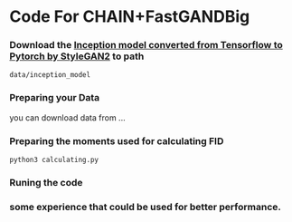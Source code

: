 # Code For CHAIN+FastGANDBig

### Download the [Inception model converted from Tensorflow to Pytorch by StyleGAN2](https://nvlabs-fi-cdn.nvidia.com/stylegan2-ada-pytorch/pretrained/metrics/inception-2015-12-05.pt) to path
```
data/inception_model
```
### Preparing your Data
 you can download data from ...

### Preparing the moments used for calculating FID
```
python3 calculating.py
```

### Runing the code

### some experience that could be used for better performance. 


